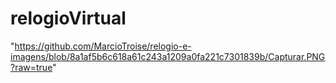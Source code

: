 # relogioVirtual


"https://github.com/MarcioTroise/relogio-e-imagens/blob/8a1af5b6c618a61c243a1209a0fa221c7301839b/Capturar.PNG?raw=true"
